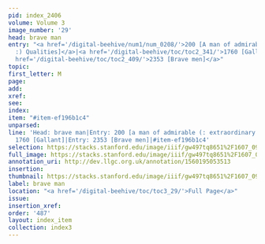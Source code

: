 ```yaml
---
pid: index_2406
volume: Volume 3
image_number: '29'
head: brave man
entry: "<a href='/digital-beehive/num1/num_0208/'>200 [A man of admirable (: extraordinary
  :) Qualities]</a>|<a href='/digital-beehive/toc/toc2_341/'>1760 [Gallant]</a>|<a
  href='/digital-beehive/toc/toc2_409/'>2353 [Brave men]</a>"
topic: 
first_letter: M
page: 
add: 
xref: 
see: 
index: 
item: "#item-ef196b1c4"
unparsed: 
line: 'Head: brave man|Entry: 200 [a man of admirable (: extraordinary :) Qualities]|Entry:
  1760 [Gallant]|Entry: 2353 [Brave men]|#item-ef196b1c4'
selection: https://stacks.stanford.edu/image/iiif/gw497tq8651%2F1607_0972/1526,1599,812,156/full/0/default.jpg
full_image: https://stacks.stanford.edu/image/iiif/gw497tq8651%2F1607_0972/full/full/0/default.jpg
annotation_uri: http://dev.llgc.org.uk/annotation/1560195053513
insertion: 
thumbnail: https://stacks.stanford.edu/image/iiif/gw497tq8651%2F1607_0972/1526,1599,812,156/150,/0/default.jpg
label: brave man
location: "<a href='/digital-beehive/toc/toc3_29/'>Full Page</a>"
issue: 
insertion_xref: 
order: '487'
layout: index_item
collection: index3
---
```

